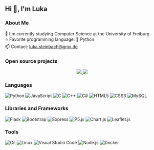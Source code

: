 ## Hi 👋, I'm Luka
### About Me

:office: I'm currently studying Computer Science at the University of Freiburg  
:star: Favorite programming language: :snake: Python  
:mailbox: Contact: <a href="mailto:luka.steinbach@gmx.de">luka.steinbach@gmx.de</a>  

### Open source projects
<!--
<p align="center">
    <a href="https://github.com/luka1199/geo-heatmap">
        <img src="https://github-readme-stats.vercel.app/api/pin/?username=luka1199&repo=geo-heatmap" />
    </a>
    <a href="https://github.com/luka1199/Leaflet.AnimatedSearchBox">
        <img src="https://github-readme-stats.vercel.app/api/pin/?username=luka1199&repo=Leaflet.AnimatedSearchBox" />
    </a>
</p>
-->

<!-- Dark mode -->
<p align="center">
    <a href="https://github.com/luka1199/geo-heatmap">
        <img src="https://github-readme-stats.vercel.app/api/pin/?username=luka1199&repo=geo-heatmap&title_color=d6d8da&icon_color=d6d8da&text_color=9da5b4&bg_color=1b1e26" />
    </a>
    <a href="https://github.com/luka1199/Leaflet.AnimatedSearchBox">
        <img src="https://github-readme-stats.vercel.app/api/pin/?username=luka1199&repo=Leaflet.AnimatedSearchBox&title_color=d6d8da&icon_color=d6d8da&text_color=9da5b4&bg_color=1b1e26" />
    </a>
</p>

<!--
<p align="center"> 
  Visitor count<br>
  <img height="22px" src="https://profile-counter.glitch.me/luka1199/count.svg" />
</p>
-->

### Languages

![Python](https://img.shields.io/badge/-Python-1b1e26?style=flat-square&logo=python)
![JavaScript](https://img.shields.io/badge/-JavaScript-1b1e26?style=flat-square&logo=javascript)
![C](https://img.shields.io/badge/-C-1b1e26?style=flat-square&logo=C)
![C++](https://img.shields.io/badge/-C++-1b1e26?style=flat-square&logo=C%2B%2B&logoColor=00599C)
![C#](https://img.shields.io/badge/-C%23-1b1e26?style=flat-square&logo=C-Sharp&logoColor=239120)
![HTML5](https://img.shields.io/badge/-HTML5-1b1e26?style=flat-square&logo=HTML5)
![CSS3](https://img.shields.io/badge/-CSS3-1b1e26?style=flat-square&logo=CSS3&logoColor=1572B6)
![MySQL](https://img.shields.io/badge/-MySQL-1b1e26?style=flat-square&logo=MySQL&logoColor=4479A1)

### Libraries and Frameworks

![Flask](https://img.shields.io/badge/-Flask-1b1e26?style=flat-square&logo=Flask&logoColor=FFFFFF)
![Bootstrap](https://img.shields.io/badge/-Bootstrap-1b1e26?style=flat-square&logo=Bootstrap&logoColor=563D7C)
![Express](https://img.shields.io/badge/-Express-1b1e26?style=flat-square&logo=Node.js&logoColor=339933)
![P5.js](https://img.shields.io/badge/-P5.js-1b1e26?style=flat-square&logo=javascript&logoColor=F7DF1E)
![Chart.js](https://img.shields.io/badge/-Chart.js-1b1e26?style=flat-square&logo=javascript&logoColor=F7DF1E)
![Leaflet.js](https://img.shields.io/badge/-Leaflet.js-1b1e26?style=flat-square&logo=leaflet&logoColor=199900)

### Tools

![Git](https://img.shields.io/badge/-Git-1b1e26?style=flat-square&logo=Git&logoColor=F05032)
![Linux](https://img.shields.io/badge/-Linux-1b1e26?style=flat-square&logo=Linux&logoColor=FFFFFF)
![Visual Studio Code](https://img.shields.io/badge/-VS%20Code-1b1e26?style=flat-square&logo=Visual-Studio-Code&logoColor=007ACC)
![Node.js](https://img.shields.io/badge/-Node.js-1b1e26?style=flat-square&logo=Node.js&logoColor=339933)
![Docker](https://img.shields.io/badge/-Docker-1b1e26?style=flat-square&logo=Docker&logoColor=2496ED)
